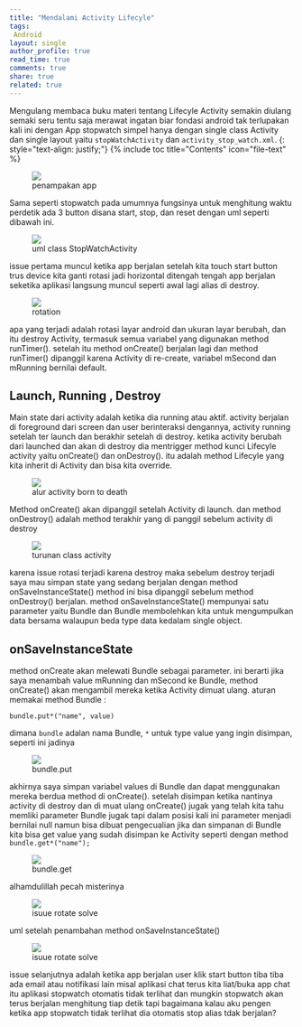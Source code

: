 ```yaml
---
title: "Mendalami Activity Lifecyle"
tags:
 Android
layout: single
author_profile: true
read_time: true
comments: true
share: true
related: true
---
```


Mengulang membaca buku materi tentang Lifecyle Activity semakin diulang semaki seru tentu saja merawat ingatan biar fondasi android tak terlupakan kali ini dengan App stopwatch simpel hanya dengan single  class Activity dan single layout yaitu `stopWatchActivity` dan `activity_stop_watch.xml`.
{: style="text-align: justify;"}
{% include toc title="Contents" icon="file-text" %}

<figure style="width:400px" class="align-center">
<img src="/images/stopwatch.gif">
<figcaption>penampakan app</figcaption>
</figure>

Sama seperti stopwatch pada umumnya fungsinya untuk menghitung waktu perdetik ada 3 button disana start, stop, dan reset dengan uml seperti dibawah ini.

<figure style="width:400px" class="align-center">
<img src="/images/StopWatchActiviy.png">
<figcaption>uml class StopWatchActivity</figcaption>
</figure>

issue pertama muncul ketika app berjalan setelah kita touch start button trus device kita ganti rotasi jadi horizontal ditengah tengah app berjalan seketika aplikasi langsung muncul seperti awal lagi alias di destroy.
<figure style="width:400px" class="align-center">
<img src="/images/rotationStp.gif">
<figcaption>rotation</figcaption>
</figure>

apa yang terjadi adalah rotasi layar android dan ukuran layar berubah, dan itu destroy Activity, termasuk semua variabel yang digunakan method runTimer(). setelah itu method onCreate() berjalan lagi dan method runTimer() dipanggil karena Activity di re-create, variabel mSecond dan mRunning bernilai default.

## Launch, Running , Destroy
Main state dari activity adalah ketika dia running atau aktif. activity berjalan di foreground dari screen dan user berinteraksi dengannya, activity running setelah ter launch dan berakhir setelah di destroy. ketika activity berubah dari launched dan akan di destroy dia mentrigger method kunci Lifecyle activity yaitu onCreate() dan onDestroy(). itu adalah method Lifecyle yang kita inherit di Activity dan bisa kita override.
<figure style="width:200px" class="align-center">
<img src="/images/activitylaunchstp.png">
<figcaption>alur activity born to death</figcaption>
</figure>


Method onCreate() akan dipanggil setelah Activity di launch. dan method onDestroy() adalah method terakhir yang di panggil sebelum activity di destroy
<figure style="width:300px" class="align-center">
<img src="/images/inheritstp.png">
<figcaption>turunan class activity</figcaption>
</figure>

karena issue rotasi terjadi karena destroy maka sebelum destroy terjadi saya mau simpan state yang sedang berjalan dengan method onSaveInstanceState() method ini bisa dipanggil sebelum method onDestroy() berjalan. method onSaveInstanceState() mempunyai satu parameter yaitu Bundle dan Bundle
membolehkan kita untuk mengumpulkan data bersama walaupun beda type data kedalam single object.

## onSaveInstanceState
method onCreate akan melewati Bundle sebagai parameter. ini berarti jika saya menambah value mRunning dan mSecond ke Bundle, method onCreate() akan mengambil mereka ketika Activity dimuat ulang. aturan memakai method Bundle :

`bundle.put*("name", value)`

dimana `bundle` adalan nama Bundle, `*` untuk type value yang ingin disimpan, seperti ini jadinya

<figure style="width:400px" class="align-center">
<img src="/images/bundleput.png">
<figcaption>bundle.put</figcaption>
</figure>

akhirnya saya simpan variabel values di Bundle dan dapat menggunakan mereka berdua method di onCreate(). setelah disimpan ketika nantinya activity di destroy dan di muat ulang onCreate() jugak yang telah kita tahu memliki parameter Bundle jugak tapi dalam posisi kali ini parameter menjadi bernilai null namun bisa dibuat pengecualian jika dan simpanan di Bundle kita bisa get value yang sudah disimpan ke Activity seperti dengan method `bundle.get*("name");` 
<figure style="width:500px" class="align-center">
<img src="/images/bundleget.png">
<figcaption>bundle.get</figcaption>
</figure>

alhamdulillah pecah misterinya 
<figure style="width:500px" class="align-center">
<img src="/images/rotatestop.gif">
<figcaption>isuue rotate solve</figcaption>
</figure>

uml setelah penambahan method onSaveInstanceState()
<figure style="width:300px" class="align-center">
<img src="/images/stopwatchactivity2.png">
<figcaption>isuue rotate solve</figcaption>
</figure>

issue selanjutnya adalah ketika app berjalan user klik start button tiba tiba ada email atau notifikasi lain misal aplikasi chat terus kita liat/buka app chat itu aplikasi stopwatch otomatis tidak terlihat dan mungkin stopwatch akan terus berjalan menghitung tiap detik tapi bagaimana kalau aku pengen ketika app stopwatch tidak terlihat dia otomatis stop alias tdak berjalan?
